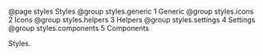 @page styles Styles
@group styles.generic 1 Generic
@group styles.icons 2 Icons
@group styles.helpers 3 Helpers
@group styles.settings 4 Settings
@group styles.components 5 Components

Styles.
